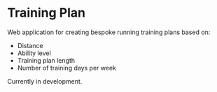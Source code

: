 # Training Plan

Web application for creating bespoke running training plans based on:
* Distance
* Ability level
* Training plan length
* Number of training days per week

Currently in development.
